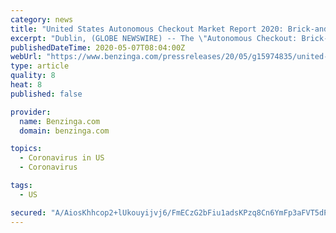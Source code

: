 ```yaml
---
category: news
title: "United States Autonomous Checkout Market Report 2020: Brick-and-Mortar Retail Goes Full Digital"
excerpt: "Dublin, (GLOBE NEWSWIRE) -- The \"Autonomous Checkout: Brick-and-Mortar Retail Goes Full Digital\" report has been added to"
publishedDateTime: 2020-05-07T08:04:00Z
webUrl: "https://www.benzinga.com/pressreleases/20/05/g15974835/united-states-autonomous-checkout-market-report-2020-brick-and-mortar-retail-goes-full-digital"
type: article
quality: 8
heat: 8
published: false

provider:
  name: Benzinga.com
  domain: benzinga.com

topics:
  - Coronavirus in US
  - Coronavirus

tags:
  - US

secured: "A/AiosKhhcop2+lUkouyijvj6/FmECzG2bFiu1adsKPzq8Cn6YmFp3aFVT5dPCGMAY7AQvQYcQ3mJOLR825FM2SXC3199meghmH79CnC6AlP2WOVlrngts6RF6A4gGjkxdbddZ+JzVDoHKYFtSAz4pPbSE61YpHatNldsmdSzv/tdD6fCuBy3rje+DjfvZYt+9eMwHwon9cvJLukGQOdu8QPqDBoGt2too/h50Wle+ptNtPeAcTx2MiLJijJyzXW9AxwNaXKMbTeQ3M8DamieJtoaoIWR79uFfC0iFhp1/h9Sorghm6+dnGrX53B6b2s;Z2+YQD51x0T6cIWUC3CrOQ=="
---
```


